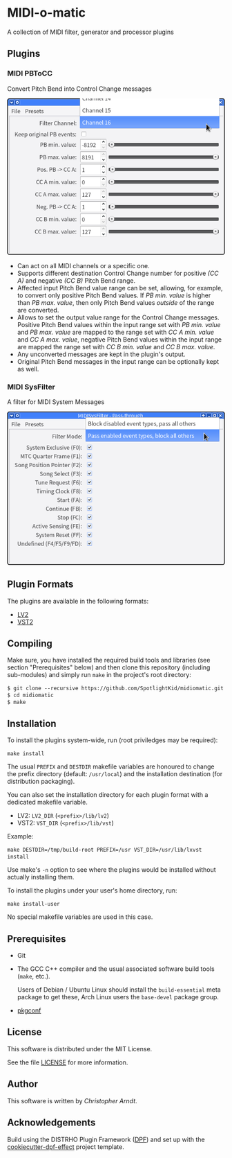# MIDI-o-matic

A collection of MIDI filter, generator and processor plugins


## Plugins


### MIDI PBToCC

Convert Pitch Bend into Control Change messages

![MIDIPBToCC screenshot](screenshots/MIDIPBToCC.png)

* Can act on all MIDI channels or a specific one.
* Supports different destination Control Change number for positive *(CC A)*
  and negative *(CC B)* Pitch Bend range.
* Affected input Pitch Bend value range can be set, allowing, for example, to
  convert only positive Pitch Bend values. If *PB min. value* is higher than
  *PB max. value*, then only Pitch Bend values *outside* of the range are
  converted.
* Allows to set the output value range for the Control Change messages.
  Positive Pitch Bend values within the input range set with *PB min. value*
  and *PB max. value* are mapped to the range set with *CC A min. value* and
  *CC A max. value*, negative Pitch Bend values within the input range are
  mapped the range set with *CC B min. value* and *CC B max. value*.
* Any unconverted messages are kept in the plugin's output.
* Original Pitch Bend messages in the input range can be optionally kept as
  well.


### MIDI SysFilter

A filter for MIDI System Messages

![MIDISysFilter screenshot](screenshots/MIDISysFilter.png)


## Plugin Formats

The plugins are available in the following formats:

* [LV2]
* [VST2]


## Compiling

Make sure, you have installed the required build tools and libraries (see
section "Prerequisites" below) and then clone this repository (including
sub-modules) and simply run `make` in the project's root directory:

    $ git clone --recursive https://github.com/SpotlightKid/midiomatic.git
    $ cd midiomatic
    $ make


## Installation

To install the plugins system-wide, run (root priviledges may be required):

    make install

The usual `PREFIX` and `DESTDIR` makefile variables are honoured to change
the prefix directory (default: `/usr/local`) and the installation destination
(for distribution packaging).

You can also set the installation directory for each plugin format with a
dedicated makefile variable.

* LV2: `LV2_DIR` (`<prefix>/lib/lv2`)
* VST2: `VST_DIR` (`<prefix>/lib/vst`)

Example:

    make DESTDIR=/tmp/build-root PREFIX=/usr VST_DIR=/usr/lib/lxvst install

Use make's `-n` option to see where the plugins would be installed without
actually installing them.

To install the plugins under your user's home directory, run:

    make install-user

No special makefile variables are used in this case.


## Prerequisites

* Git

* The GCC C++ compiler and the usual associated software build tools
  (`make`, etc.).

    Users of Debian / Ubuntu Linux should install the `build-essential`
    meta package to get these, Arch Linux users the `base-devel` package
    group.

* [pkgconf]


## License

This software is distributed under the MIT License.

See the file [LICENSE](./LICENSE) for more information.


## Author

This software is written by *Christopher Arndt*.


## Acknowledgements

Build using the DISTRHO Plugin Framework ([DPF]) and set up with the
[cookiecutter-dpf-effect] project template.


[cookiecutter-dpf-effect]: https://github.com/SpotlightKid/cookiecutter-dpf-effect
[DPF]: https://github.com/DISTRHO/DPF
[LV2]: http://lv2plug.in/
[pkgconf]: https://github.com/pkgconf/pkgconf
[VST2]: https://en.wikipedia.org/wiki/Virtual_Studio_Technology
